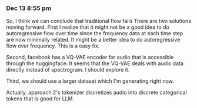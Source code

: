 ### Dec 13 8:55 pm
So, I think we can conclude that traditional flow fails
There are two solutions moving forward. First I realize that it might not be a good idea to do autoregressive flow over time since the frequency data at each time step are now minimally related. It might be a better idea to do autoregressive flow over frequency. This is a easy fix. 

Second, facebook has a VQ-VAE encoder for audio that is accessible through the huggingface. It seems that the VQ-VAE deals with audio data directly instead of spectrogram. I should explore it. 

Third, we should use a larger dataset which I'm generating right now. 

Actually, approach 2's tokenizer discretizes audio into discrete categorical tokens that is good for LLM. 